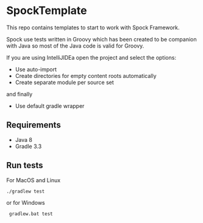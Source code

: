 # SpockTemplate

This repo contains templates to start to work with Spock Framework.

Spock use tests written in Groovy which has been created to be companion with Java so most of the Java code is valid for Groovy.

If you are using IntelliJIDEa open the project and select the options:

- Use auto-import
- Create directories for empty content roots automatically
- Create separate module per source set

and finally

- Use default gradle wrapper

## Requirements

- Java 8
- Gradle 3.3

## Run tests

For MacOS and Linux

`` ./gradlew test ``  

or for Windows

`` gradlew.bat test``
